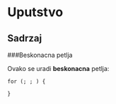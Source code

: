 # Uputstvo

## Sadrzaj


###Beskonacna petlja

Ovako se uradi **beskonacna** petlja:
```
for (; ; ) {

}
```
